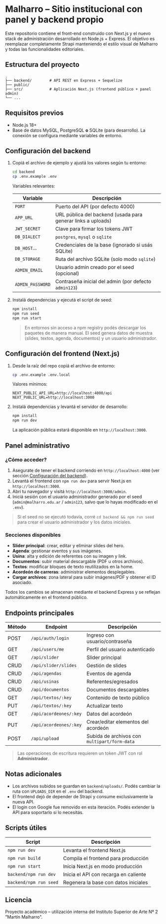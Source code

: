 # Malharro – Sitio institucional con panel y backend propio

Este repositorio contiene el front-end construido con Next.js y el nuevo stack de administración desarrollado en Node.js + Express. El objetivo es reemplazar completamente Strapi manteniendo el estilo visual de Malharro y todas las funcionalidades editoriales.

## Estructura del proyecto

```
.
├── backend/        # API REST en Express + Sequelize
├── public/
├── src/            # Aplicación Next.js (frontend público + panel admin)
└── ...
```

## Requisitos previos

- Node.js 18+
- Base de datos MySQL, PostgreSQL **o** SQLite (para desarrollo). La conexión se configura mediante variables de entorno.

## Configuración del backend

1. Copiá el archivo de ejemplo y ajustá los valores según tu entorno:

   ```bash
   cd backend
   cp .env.example .env
   ```

   Variables relevantes:

   | Variable        | Descripción                                                    |
   | --------------- | -------------------------------------------------------------- |
   | `PORT`          | Puerto del API (por defecto 4000)                              |
   | `APP_URL`       | URL pública del backend (usada para generar links a uploads)   |
   | `JWT_SECRET`    | Clave para firmar los tokens JWT                               |
   | `DB_DIALECT`    | `postgres`, `mysql` o `sqlite`                                 |
   | `DB_HOST`...    | Credenciales de la base (ignorado si usás SQLite)              |
   | `DB_STORAGE`    | Ruta del archivo SQLite (solo modo `sqlite`)                   |
   | `ADMIN_EMAIL`   | Usuario admin creado por el seed (opcional)                    |
   | `ADMIN_PASSWORD`| Contraseña inicial del admin (por defecto `admin123`)          |

2. Instalá dependencias y ejecutá el script de seed:

   ```bash
   npm install
   npm run seed
   npm run start
   ```

   > En entornos sin acceso a npm registry podés descargar los paquetes de manera manual. El seed genera datos de muestra (slides, textos, agenda, documentos) y un usuario administrador.

## Configuración del frontend (Next.js)

1. Desde la raíz del repo copiá el archivo de entorno:

   ```bash
   cp .env.example .env.local
   ```

   Valores mínimos:

   ```env
   NEXT_PUBLIC_API_URL=http://localhost:4000/api
   NEXT_PUBLIC_URL=http://localhost:3000
   ```

2. Instalá dependencias y levantá el servidor de desarrollo:

   ```bash
   npm install
   npm run dev
   ```

   La aplicación pública estará disponible en `http://localhost:3000`.

## Panel administrativo

### ¿Cómo acceder?

1. Asegurate de tener el backend corriendo en `http://localhost:4000` (ver sección [Configuración del backend](#configuración-del-backend)).
2. Levantá el frontend con `npm run dev` para servir Next.js en `http://localhost:3000`.
3. Abrí tu navegador y visitá `http://localhost:3000/admin`.
4. Iniciá sesión con el usuario administrador generado por el seed (`admin@malharro.edu.ar` / `admin123`, salvo que lo hayas modificado en el `.env`).

> Si el seed no se ejecutó todavía, corré `cd backend && npm run seed` para crear el usuario administrador y los datos iniciales.

### Secciones disponibles

- **Slider principal**: crear, editar y eliminar slides del hero.
- **Agenda**: gestionar eventos y sus imágenes.
- **Usina**: alta y edición de referentes con su imagen y link.
- **Documentos**: subir material descargable (PDF u otros archivos).
- **Textos**: modificar bloques de texto reutilizados en la home.
- **Acordeón de carreras**: administrar elementos desplegables.
- **Cargar archivos**: zona lateral para subir imágenes/PDF y obtener el ID asociado.

Todos los cambios se almacenan mediante el backend Express y se reflejan automáticamente en el frontend público.

## Endpoints principales

| Método | Endpoint                     | Descripción                              |
| ------ | ---------------------------- | ---------------------------------------- |
| POST   | `/api/auth/login`            | Ingreso con usuario/contraseña           |
| GET    | `/api/users/me`              | Perfil del usuario autenticado           |
| GET    | `/api/slider`                | Slider principal                         |
| CRUD   | `/api/slider/slides`         | Gestión de slides                        |
| CRUD   | `/api/agendas`               | Eventos de agenda                        |
| CRUD   | `/api/usinas`                | Referentes/egresados                     |
| CRUD   | `/api/documentos`            | Documentos descargables                  |
| GET    | `/api/textos/:key`           | Contenido de texto público               |
| PUT    | `/api/textos/:key`           | Actualizar texto                         |
| GET    | `/api/acordeones/:key`       | Datos del acordeón                       |
| PUT    | `/api/acordeones/:key`       | Crear/editar elementos del acordeón      |
| POST   | `/api/upload`                | Subida de archivos con `multipart/form-data` |

> Las operaciones de escritura requieren un token JWT con rol **Administrador**.

## Notas adicionales

- Los archivos subidos se guardan en `backend/uploads/`. Podés cambiar la ruta con `UPLOADS_DIR` en el `.env` del backend.
- El frontend dejó de depender de Strapi y consume exclusivamente la nueva API.
- El login con Google fue removido en esta iteración. Podés extender la API para soportarlo si lo necesitás.

## Scripts útiles

| Script                | Descripción                               |
| --------------------- | ----------------------------------------- |
| `npm run dev`         | Levanta el frontend Next.js               |
| `npm run build`       | Compila el frontend para producción       |
| `npm run start`       | Inicia Next.js en modo producción         |
| `backend/npm run dev` | Inicia el API con recarga en caliente     |
| `backend/npm run seed`| Regenera la base con datos iniciales      |

## Licencia

Proyecto académico – utilización interna del Instituto Superior de Arte Nº 2 "Martín Malharro".
